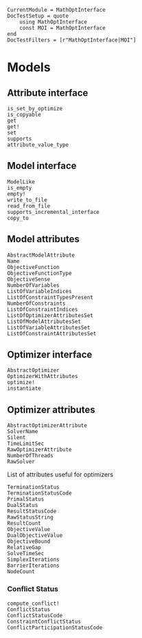 ```@meta
CurrentModule = MathOptInterface
DocTestSetup = quote
    using MathOptInterface
    const MOI = MathOptInterface
end
DocTestFilters = [r"MathOptInterface|MOI"]
```

# Models

## Attribute interface

```@docs
is_set_by_optimize
is_copyable
get
get!
set
supports
attribute_value_type
```

## Model interface

```@docs
ModelLike
is_empty
empty!
write_to_file
read_from_file
supports_incremental_interface
copy_to
```

## Model attributes

```@docs
AbstractModelAttribute
Name
ObjectiveFunction
ObjectiveFunctionType
ObjectiveSense
NumberOfVariables
ListOfVariableIndices
ListOfConstraintTypesPresent
NumberOfConstraints
ListOfConstraintIndices
ListOfOptimizerAttributesSet
ListOfModelAttributesSet
ListOfVariableAttributesSet
ListOfConstraintAttributesSet
```

## Optimizer interface

```@docs
AbstractOptimizer
OptimizerWithAttributes
optimize!
instantiate
```

## Optimizer attributes

```@docs
AbstractOptimizerAttribute
SolverName
Silent
TimeLimitSec
RawOptimizerAttribute
NumberOfThreads
RawSolver
```

List of attributes useful for optimizers

```@docs
TerminationStatus
TerminationStatusCode
PrimalStatus
DualStatus
ResultStatusCode
RawStatusString
ResultCount
ObjectiveValue
DualObjectiveValue
ObjectiveBound
RelativeGap
SolveTimeSec
SimplexIterations
BarrierIterations
NodeCount
```

### Conflict Status

```@docs
compute_conflict!
ConflictStatus
ConflictStatusCode
ConstraintConflictStatus
ConflictParticipationStatusCode
```
